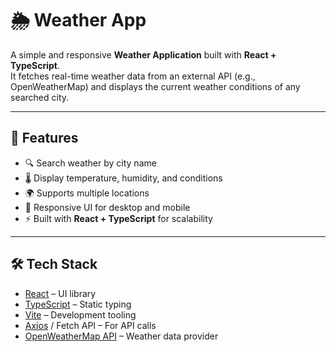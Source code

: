 # 🌦️ Weather App

A simple and responsive **Weather Application** built with **React + TypeScript**.  
It fetches real-time weather data from an external API (e.g., OpenWeatherMap) and displays the current weather conditions of any searched city.

---

## 🚀 Features
- 🔍 Search weather by city name  
- 🌡️ Display temperature, humidity, and conditions  
- 🌍 Supports multiple locations  
- 📱 Responsive UI for desktop and mobile  
- ⚡ Built with **React + TypeScript** for scalability  

---

## 🛠️ Tech Stack
- [React](https://react.dev/) – UI library  
- [TypeScript](https://www.typescriptlang.org/) – Static typing  
- [Vite](https://vitejs.dev/) – Development tooling  
- [Axios](https://axios-http.com/) / Fetch API – For API calls  
- [OpenWeatherMap API](https://openweathermap.org/api) – Weather data provider 
